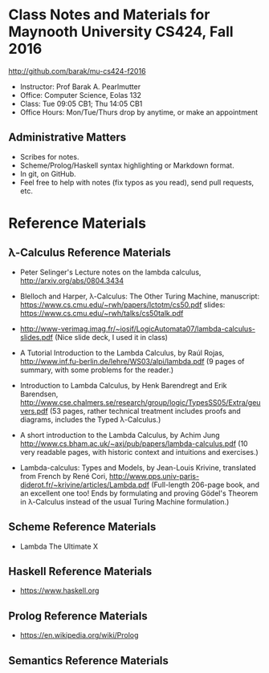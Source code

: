 Class Notes and Materials for Maynooth University CS424, Fall 2016
==================================================================

http://github.com/barak/mu-cs424-f2016

* Instructor: Prof Barak A. Pearlmutter
* Office: Computer Science, Eolas 132
* Class: Tue 09:05 CB1; Thu 14:05 CB1
* Office Hours: Mon/Tue/Thurs drop by anytime, or make an appointment

Administrative Matters
----------------------

* Scribes for notes.
* Scheme/Prolog/Haskell syntax highlighting or Markdown format.
* In git, on GitHub.
* Feel free to help with notes (fix typos as you read), send pull requests, etc.

Reference Materials
===================

λ-Calculus Reference Materials
------------------------------

* Peter Selinger's Lecture notes on the lambda calculus, http://arxiv.org/abs/0804.3434

* Blelloch and Harper, λ-Calculus: The Other Turing Machine,
  manuscript: https://www.cs.cmu.edu/~rwh/papers/lctotm/cs50.pdf
  slides: https://www.cs.cmu.edu/~rwh/talks/cs50talk.pdf

* http://www-verimag.imag.fr/~iosif/LogicAutomata07/lambda-calculus-slides.pdf
  (Nice slide deck, I used it in class)

* A Tutorial Introduction to the Lambda Calculus, by Raúl Rojas,
  http://www.inf.fu-berlin.de/lehre/WS03/alpi/lambda.pdf (9 pages of
  summary, with some problems for the reader.)

* Introduction to Lambda Calculus, by Henk Barendregt and Erik
  Barendsen,
  http://www.cse.chalmers.se/research/group/logic/TypesSS05/Extra/geuvers.pdf
  (53 pages, rather technical treatment includes proofs and diagrams,
  includes the Typed λ-Calculus.)

* A short introduction to the Lambda Calculus, by Achim Jung
  http://www.cs.bham.ac.uk/~axj/pub/papers/lambda-calculus.pdf
  (10 very readable pages, with historic context and intuitions and
  exercises.)

* Lambda-calculus: Types and Models, by Jean-Louis Krivine, translated
  from French by René Cori,
  http://www.pps.univ-paris-diderot.fr/~krivine/articles/Lambda.pdf
  (Full-length 206-page book, and an excellent one too!  Ends by
  formulating and proving Gödel's Theorem in λ-Calculus instead of the
  usual Turing Machine formulation.)

Scheme Reference Materials
--------------------------

* Lambda The Ultimate X

Haskell Reference Materials
---------------------------

* https://www.haskell.org

Prolog Reference Materials
--------------------------

* https://en.wikipedia.org/wiki/Prolog

Semantics Reference Materials
-----------------------------
